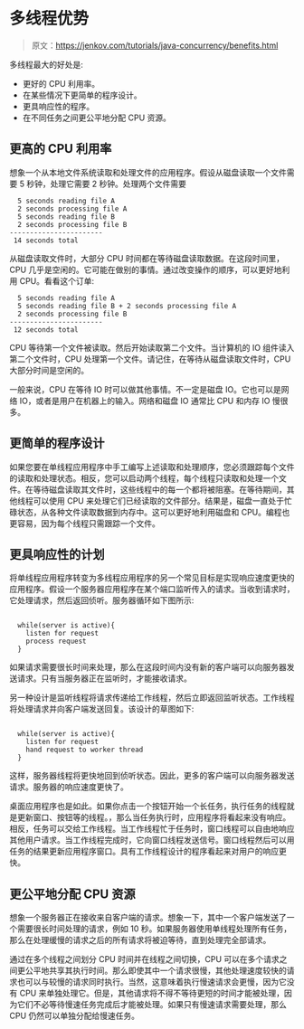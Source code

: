 # 多线程优势

> 原文：<https://jenkov.com/tutorials/java-concurrency/benefits.html>

多线程最大的好处是:

*   更好的 CPU 利用率。
*   在某些情况下更简单的程序设计。
*   更具响应性的程序。
*   在不同任务之间更公平地分配 CPU 资源。

## 更高的 CPU 利用率

想象一个从本地文件系统读取和处理文件的应用程序。假设从磁盘读取一个文件需要 5 秒钟，处理它需要 2 秒钟。处理两个文件需要

```
  5 seconds reading file A
  2 seconds processing file A
  5 seconds reading file B
  2 seconds processing file B
-----------------------
 14 seconds total

```

从磁盘读取文件时，大部分 CPU 时间都在等待磁盘读取数据。在这段时间里，CPU 几乎是空闲的。它可能在做别的事情。通过改变操作的顺序，可以更好地利用 CPU。看看这个订单:

```
  5 seconds reading file A
  5 seconds reading file B + 2 seconds processing file A
  2 seconds processing file B
-----------------------
 12 seconds total

```

CPU 等待第一个文件被读取。然后开始读取第二个文件。当计算机的 IO 组件读入第二个文件时，CPU 处理第一个文件。请记住，在等待从磁盘读取文件时，CPU 大部分时间是空闲的。

一般来说，CPU 在等待 IO 时可以做其他事情。不一定是磁盘 IO。它也可以是网络 IO，或者是用户在机器上的输入。网络和磁盘 IO 通常比 CPU 和内存 IO 慢很多。

## 更简单的程序设计

如果您要在单线程应用程序中手工编写上述读取和处理顺序，您必须跟踪每个文件的读取和处理状态。相反，您可以启动两个线程，每个线程只读取和处理一个文件。在等待磁盘读取其文件时，这些线程中的每一个都将被阻塞。在等待期间，其他线程可以使用 CPU 来处理它们已经读取的文件部分。结果是，磁盘一直处于忙碌状态，从各种文件读取数据到内存中。这可以更好地利用磁盘和 CPU。编程也更容易，因为每个线程只需跟踪一个文件。

## 更具响应性的计划

将单线程应用程序转变为多线程应用程序的另一个常见目标是实现响应速度更快的应用程序。假设一个服务器应用程序在某个端口监听传入的请求。当收到请求时，它处理请求，然后返回侦听。服务器循环如下图所示:

```

  while(server is active){
    listen for request
    process request
  }

```

如果请求需要很长时间来处理，那么在这段时间内没有新的客户端可以向服务器发送请求。只有当服务器正在监听时，才能接收请求。

另一种设计是监听线程将请求传递给工作线程，然后立即返回监听状态。工作线程将处理请求并向客户端发送回复。该设计的草图如下:

```

  while(server is active){
    listen for request
    hand request to worker thread
  }

```

这样，服务器线程将更快地回到侦听状态。因此，更多的客户端可以向服务器发送请求。服务器的响应速度更快了。

桌面应用程序也是如此。如果你点击一个按钮开始一个长任务，执行任务的线程就是更新窗口、按钮等的线程。，那么当任务执行时，应用程序将看起来没有响应。相反，任务可以交给工作线程。当工作线程忙于任务时，窗口线程可以自由地响应其他用户请求。当工作线程完成时，它向窗口线程发送信号。窗口线程然后可以用任务的结果更新应用程序窗口。具有工作线程设计的程序看起来对用户的响应更快。

## 更公平地分配 CPU 资源

想象一个服务器正在接收来自客户端的请求。想象一下，其中一个客户端发送了一个需要很长时间处理的请求，例如 10 秒。如果服务器使用单线程处理所有任务，那么在处理缓慢的请求之后的所有请求将被迫等待，直到处理完全部请求。

通过在多个线程之间划分 CPU 时间并在线程之间切换，CPU 可以在多个请求之间更公平地共享其执行时间。那么即使其中一个请求很慢，其他处理速度较快的请求也可以与较慢的请求同时执行。当然，这意味着执行慢速请求会更慢，因为它没有 CPU 来单独处理它。但是，其他请求将不得不等待更短的时间才能被处理，因为它们不必等待慢速任务完成后才能被处理。如果只有慢速请求需要处理，那么 CPU 仍然可以单独分配给慢速任务。